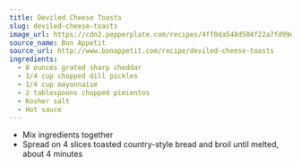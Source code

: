 ```yaml
---
title: Deviled Cheese Toasts
slug: deviled-cheese-toasts
image_url: https://cdn2.pepperplate.com/recipes/4ff0da548d504f22a7fd99e1b46be49a.jpg
source_name: Bon Appetit
source_url: http://www.bonappetit.com/recipe/deviled-cheese-toasts
ingredients:
  - 8 ounces grated sharp cheddar
  - 1/4 cup chopped dill pickles
  - 1/4 cup mayonnaise
  - 2 tablespoons chopped pimientos
  - Kosher salt
  - Hot sauce
---
```


* Mix ingredients together
* Spread on 4 slices toasted country-style bread and broil until melted, about 4 minutes
